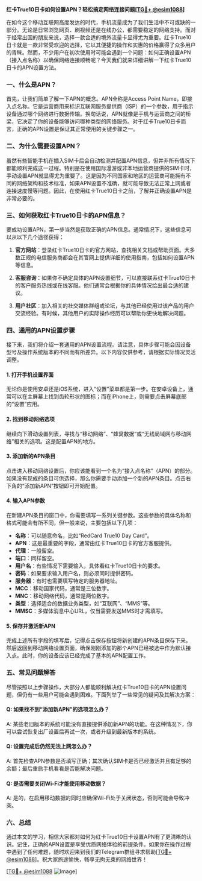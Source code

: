 **红卡True10日卡如何设置APN？轻松搞定网络连接问题[[TG💪+ @esim1088](https://t.me/s/esim1088)]**

在如今这个移动互联网高度发达的时代，手机流量成为了我们生活中不可或缺的一部分。无论是日常浏览网页、刷视频还是在线办公，都需要稳定的网络支持。而对于经常出国的朋友来说，选择一款合适的境外流量卡显得尤为重要。红卡True10日卡就是一款非常受欢迎的选择，它以其便捷的操作和实惠的价格赢得了众多用户的青睐。然而，不少用户在初次使用时可能会遇到一个问题：如何正确设置APN（接入点名称）以确保网络连接顺畅呢？今天我们就来详细讲解一下红卡True10日卡的APN设置方法。

### 一、什么是APN？

首先，让我们简单了解一下APN的概念。APN全称是Access Point Name，即接入点名称。它是运营商用来标识互联网服务提供商（ISP）的一个参数，用于指示设备通过哪个网络进行数据传输。换句话说，APN就像是手机与运营商之间的桥梁，它决定了你的设备能够访问哪种类型的网络服务。对于红卡True10日卡而言，正确的APN设置是保证其正常使用的关键步骤之一。

### 二、为什么需要设置APN？

虽然有些智能手机在插入SIM卡后会自动检测并配置APN信息，但并非所有情况下都能顺利完成这一过程。特别是在使用国际漫游或非本地运营商提供的SIM卡时，手动设置APN就显得尤为重要了。这是因为不同国家和地区的运营商可能拥有不同的网络架构和技术标准，如果APN设置不准确，就可能导致无法正常上网或者连接速度慢等问题。因此，在使用红卡True10日卡之前，了解并正确设置APN是非常必要的。

### 三、如何获取红卡True10日卡的APN信息？

要成功设置APN，第一步当然是获取正确的APN信息。通常情况下，这些信息可以从以下几个途径获得：

1. **官方网站**：登录红卡True10日卡的官方网站，查找相关文档或帮助页面。大多数正规的电信服务商都会在其官网上提供详细的使用指南，包括如何设置APN等信息。
   
2. **客服咨询**：如果你不确定具体的APN设置细节，可以直接联系红卡True10日卡的客户服务热线或在线客服。他们通常会根据你的具体情况给出最合适的建议。

3. **用户社区**：加入相关的社交媒体群组或论坛，与其他已经使用过该产品的用户交流经验。有时候，其他用户的实际操作经历可以帮助你更快地解决问题。

### 四、通用的APN设置步骤

接下来，我们将介绍一套通用的APN设置流程。请注意，具体步骤可能会因设备型号及操作系统版本的不同而有所差异。以下内容仅供参考，请根据实际情况灵活调整。

#### 1. 打开手机设置界面

无论你是使用安卓还是iOS系统，进入“设置”菜单都是第一步。在安卓设备上，通常可以在主屏幕上找到齿轮形状的图标；而在iPhone上，则需要点击屏幕底部的“设置”应用。

#### 2. 找到移动网络选项

继续向下滑动设置列表，寻找与“移动网络”、“蜂窝数据”或“无线局域网与移动网络”相关的选项。这是配置APN的地方。

#### 3. 添加新的APN条目

点击进入移动网络设置后，你应该能看到一个名为“接入点名称”（APN）的部分。如果没有现成的条目可供选择，那么你需要手动添加一个新的APN条目。点击右下角的“添加新APN”按钮即可开始配置。

#### 4. 输入APN参数

在新建APN条目的窗口中，你需要填写一系列关键参数。这些参数的具体名称和格式可能会有所不同，但一般来说，主要包括以下几项：
   - **名称**：可以随意命名，比如“RedCard True10 Day Card”。
   - **APN**：这是最重要的字段，通常由红卡True10日卡的官方客服提供。
   - **代理**：一般留空。
   - **端口**：同样留空。
   - **用户名**：有些情况下需要输入，具体看红卡True10日卡的要求。
   - **密码**：如果要求输入用户名，则必须同时提供密码。
   - **服务器**：有时也需要填写特定的服务器地址。
   - **MCC**：移动国家代码，通常是三位数字。
   - **MNC**：移动网络代码，通常是两位数字。
   - **类型**：选择适合的数据业务类型，如“互联网”、“MMS”等。
   - **MMSC**：多媒体消息中心URL，仅当需要发送MMS时才需填写。

#### 5. 保存并激活新APN

完成上述所有字段的填写后，记得点击保存按钮将新创建的APN条目保存下来。然后返回到移动网络设置页面，确保刚刚添加的那个APN已经被选中作为默认接入点。此时，你的设备应该已经完成了基本的APN配置工作。

### 五、常见问题解答

尽管按照以上步骤操作，大部分人都能顺利解决红卡True10日卡的APN设置问题，但仍有一些用户可能会遇到困难。下面列举了一些常见的疑问及其解决方案：

#### Q: 如果找不到“添加新APN”的选项怎么办？
A: 某些老旧版本的系统可能没有直接提供添加新APN的功能。在这种情况下，你可以尝试恢复出厂设置后再试一次，或者升级到最新版本的系统。

#### Q: 设置完成后仍然无法上网怎么办？
A: 首先检查APN参数是否填写正确；其次确认SIM卡是否已经激活并且有足够的余额；最后重启手机看看是否能解决问题。

#### Q: 是否需要关闭Wi-Fi才能使用移动数据？
A: 是的，在启用移动数据的同时应确保Wi-Fi处于关闭状态，否则可能会导致冲突。

### 六、总结

通过本文的学习，相信大家都对如何为红卡True10日卡设置APN有了更清晰的认识。记住，正确的APN设置是享受优质网络体验的前提条件。如果你在操作过程中遇到了任何难题，随时欢迎来到我们的Telegram群组寻求帮助[[TG💪+ @esim1088](https://t.me/s/esim1088)]。祝大家旅途愉快，畅享无拘无束的网络世界！

[[TG💪+ @esim1088](https://t.me/s/esim1088) ![Image](https://i.postimg.cc/4NQfJmqS/Snipaste-2025-05-13-00-14-12.png)]